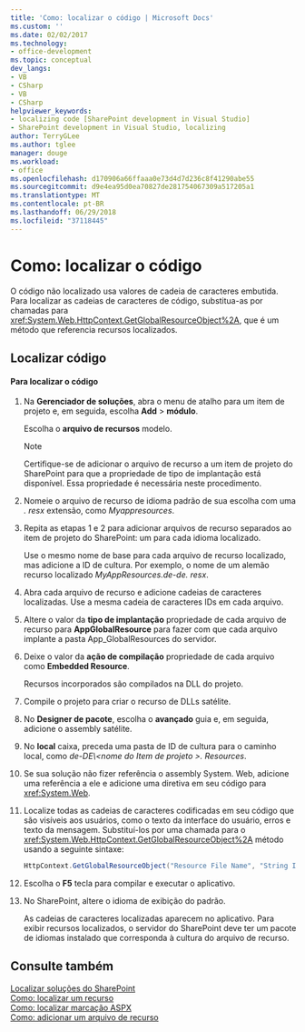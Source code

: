 ```yaml
---
title: 'Como: localizar o código | Microsoft Docs'
ms.custom: ''
ms.date: 02/02/2017
ms.technology:
- office-development
ms.topic: conceptual
dev_langs:
- VB
- CSharp
- VB
- CSharp
helpviewer_keywords:
- localizing code [SharePoint development in Visual Studio]
- SharePoint development in Visual Studio, localizing
author: TerryGLee
ms.author: tglee
manager: douge
ms.workload:
- office
ms.openlocfilehash: d170906a66ffaaa0e73d4d7d236c8f41290abe55
ms.sourcegitcommit: d9e4ea95d0ea70827de281754067309a517205a1
ms.translationtype: MT
ms.contentlocale: pt-BR
ms.lasthandoff: 06/29/2018
ms.locfileid: "37118445"
---
```

# <a name="how-to-localize-code"></a>Como: localizar o código
  O código não localizado usa valores de cadeia de caracteres embutida. Para localizar as cadeias de caracteres de código, substitua-as por chamadas para <xref:System.Web.HttpContext.GetGlobalResourceObject%2A>, que é um método que referencia recursos localizados.  
  
## <a name="localize-code"></a>Localizar código  
  
#### <a name="to-localize-code"></a>Para localizar o código  
  
1.  Na **Gerenciador de soluções**, abra o menu de atalho para um item de projeto e, em seguida, escolha **Add** > **módulo**.  
  
     Escolha o **arquivo de recursos** modelo.  
  
    > [!NOTE]  
    >  Certifique-se de adicionar o arquivo de recurso a um item de projeto do SharePoint para que a propriedade de tipo de implantação está disponível. Essa propriedade é necessária neste procedimento.  
  
2.  Nomeie o arquivo de recurso de idioma padrão de sua escolha com uma *. resx* extensão, como *Myappresources*.  
  
3.  Repita as etapas 1 e 2 para adicionar arquivos de recurso separados ao item de projeto do SharePoint: um para cada idioma localizado.  
  
     Use o mesmo nome de base para cada arquivo de recurso localizado, mas adicione a ID de cultura. Por exemplo, o nome de um alemão recurso localizado *MyAppResources.de-de. resx*.  
  
4.  Abra cada arquivo de recurso e adicione cadeias de caracteres localizadas. Use a mesma cadeia de caracteres IDs em cada arquivo.  
  
5.  Altere o valor da **tipo de implantação** propriedade de cada arquivo de recurso para **AppGlobalResource** para fazer com que cada arquivo implante a pasta App_GlobalResources do servidor.  
  
6.  Deixe o valor da **ação de compilação** propriedade de cada arquivo como **Embedded Resource**.  
  
     Recursos incorporados são compilados na DLL do projeto.  
  
7.  Compile o projeto para criar o recurso de DLLs satélite.  
  
8.  No **Designer de pacote**, escolha o **avançado** guia e, em seguida, adicione o assembly satélite.  
  
9. No **local** caixa, preceda uma pasta de ID de cultura para o caminho local, como *de-DE\\\<nome do Item de projeto >. Resources*.  
  
10. Se sua solução não fizer referência o assembly System. Web, adicione uma referência a ele e adicione uma diretiva em seu código para <xref:System.Web>.  
  
11. Localize todas as cadeias de caracteres codificadas em seu código que são visíveis aos usuários, como o texto da interface do usuário, erros e texto da mensagem. Substituí-los por uma chamada para o <xref:System.Web.HttpContext.GetGlobalResourceObject%2A> método usando a seguinte sintaxe:  
  
    ```csharp  
    HttpContext.GetGlobalResourceObject("Resource File Name", "String ID")  
    ```  
  
12. Escolha o **F5** tecla para compilar e executar o aplicativo.  
  
13. No SharePoint, altere o idioma de exibição do padrão.  
  
     As cadeias de caracteres localizadas aparecem no aplicativo. Para exibir recursos localizados, o servidor do SharePoint deve ter um pacote de idiomas instalado que corresponda à cultura do arquivo de recurso.  
  
## <a name="see-also"></a>Consulte também
 [Localizar soluções do SharePoint](../sharepoint/localizing-sharepoint-solutions.md)   
 [Como: localizar um recurso](../sharepoint/how-to-localize-a-feature.md)   
 [Como: localizar marcação ASPX](../sharepoint/how-to-localize-aspx-markup.md)   
 [Como: adicionar um arquivo de recurso](../sharepoint/how-to-add-a-resource-file.md)  

